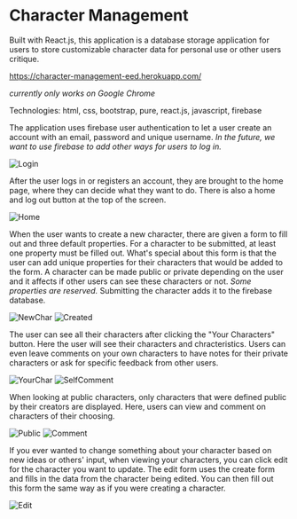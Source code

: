 # Character Management

Built with React.js, this application is a database storage application for users to store customizable character data for personal use or other users critique.

https://character-management-eed.herokuapp.com/

*currently only works on Google Chrome*

Technologies: html, css, bootstrap, pure, react.js, javascript, firebase


The application uses firebase user authentication to let a user create an account with an email, password and unique username. *In the future, we want to use firebase to add other ways for users to log in.*


![Login](/screenshots/Management-Login.PNG)

After the user logs in or registers an account, they are brought to the home page, where they can decide what they want to do. There is also a home and log out button at the top of the screen.

![Home](/screenshots/Management-Home.PNG)

When the user wants to create a new character, there are given a form to fill out and three default properties. For a character to be submitted, at least one property must be filled out. What's special about this form is that the user can add unique properties for their characters that would be added to the form. A character can be made public or private depending on the user and it affects if other users can see these characters or not. *Some properties are reserved.* Submitting the character adds it to the firebase database.

![NewChar](/screenshots/Management-Create.PNG)
![Created](/screenshots/Management-NewProp.PNG)


The user can see all their characters after clicking the "Your Characters" button. Here the user will see their characters and chracteristics. Users can even leave comments on your own characters to have notes for their private characters or ask for specific feedback from other users.

![YourChar](/screenshots/Management-YourChars.PNG)
![SelfComment](/screenshots/Management-SelfComment.PNG)


When looking at public characters, only characters that were defined public by their creators are displayed. Here, users can view and comment on characters of their choosing.

![Public](/screenshots/Management-Public.PNG)
![Comment](/screenshots/Management-Comment.PNG)


If you ever wanted to change something about your character based on new ideas or others' input, when viewing your characters, you can click edit for the character you want to update. The edit form uses the create form and fills in the data from the character being edited. You can then fill out this form the same way as if you were creating a character.

![Edit](/screenshots/Management-Edit.PNG)
